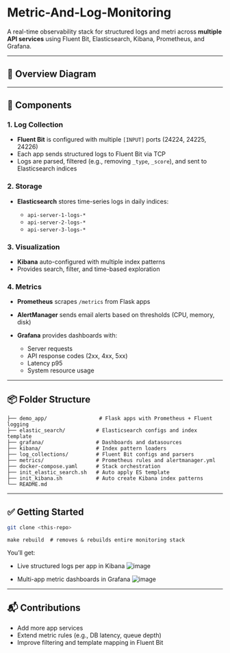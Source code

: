 # Metric-And-Log-Monitoring

A real-time observability stack for structured logs and metri across **multiple API services** using Fluent Bit, Elasticsearch, Kibana, Prometheus, and Grafana.

---

## 🧭 Overview Diagram

---

## 🔧 Components

### 1. **Log Collection**

* **Fluent Bit** is configured with multiple `[INPUT]` ports (24224, 24225, 24226)
* Each app sends structured logs to Fluent Bit via TCP
* Logs are parsed, filtered (e.g., removing `_type`, `_score`), and sent to Elasticsearch indices

### 2. **Storage**

* **Elasticsearch** stores time-series logs in daily indices:

  * `api-server-1-logs-*`
  * `api-server-2-logs-*`
  * `api-server-3-logs-*`

### 3. **Visualization**

* **Kibana** auto-configured with multiple index patterns
* Provides search, filter, and time-based exploration

### 4. **Metrics**

* **Prometheus** scrapes `/metrics` from Flask apps
* **AlertManager** sends email alerts based on thresholds (CPU, memory, disk)
* **Grafana** provides dashboards with:

  * Server requests
  * API response codes (2xx, 4xx, 5xx)
  * Latency p95
  * System resource usage

---

## 📦 Folder Structure

```
├── demo_app/                 # Flask apps with Prometheus + Fluent logging
├── elastic_search/          # Elasticsearch configs and index template
├── grafana/                 # Dashboards and datasources
├── kibana/                  # Index pattern loaders
├── log_collections/         # Fluent Bit configs and parsers
├── metrics/                 # Prometheus rules and alertmanager.yml
├── docker-compose.yaml      # Stack orchestration
├── init_elastic_search.sh   # Auto apply ES template
├── init_kibana.sh           # Auto create Kibana index patterns
└── README.md
```

---

## ✅ Getting Started

```bash
git clone <this-repo>
```

```
make rebuild  # removes & rebuilds entire monitoring stack
```

You’ll get:

* Live structured logs per app in Kibana
![image](https://github.com/user-attachments/assets/9320956b-1a9c-41d8-b482-c997846f52e1)

* Multi-app metric dashboards in Grafana
![image](https://github.com/user-attachments/assets/4798ff32-6119-4fce-8cca-5f991638c85e)

---

## 📬 Contributions

* Add more app services
* Extend metric rules (e.g., DB latency, queue depth)
* Improve filtering and template mapping in Fluent Bit
